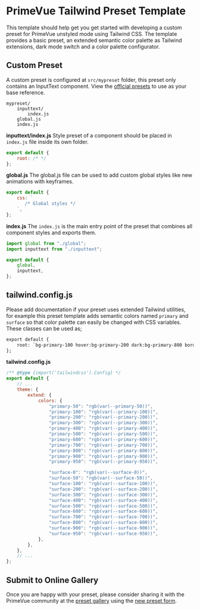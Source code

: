 # PrimeVue Tailwind Preset Template

This template should help get you get started with developing a custom preset for PrimeVue unstyled mode using Tailwind CSS. The template provides a basic preset, an extended semantic color palette as Tailwind extensions, dark mode switch and a color palette configurator.

## Custom Preset

A custom preset is configured at `src/mypreset` folder, this preset only contains an InputText component. View the [official presets](https://github.com/primefaces/primevue-tailwind/tree/main/presets) to use as your base reference.

```
mypreset/
    inputtext/
        index.js
    global.js
    index.js
```

**inputtext/index.js**
Style preset of a component should be placed in `index.js` file inside its own folder.

```js
export default {
    root: /* */
};
```

**global.js**
The global.js file can be used to add custom global styles like new animations with keyframes.

```js
export default {
    css: `
       /* Global styles */
    `,
};
```

**index.js**
The `index.js` is the main entry point of the preset that combines all component styles and exports them.

```js
import global from "./global";
import inputtext from "./inputtext";

export default {
    global,
    inputtext,
};
```

## tailwind.config.js

Please add documentation if your preset uses extended Tailwind utilities, for example this preset template adds semantic colors named `primary` and `surface` so that color palette can easily be changed with CSS variables. These classes can be used as;

```html
export default {
    root: `bg-primary-100 hover:bg-primary-200 dark:bg-primary-800 border border-surface-200 text-surface-900`
};
```

**tailwind.config.js**

```js
/** @type {import('tailwindcss').Config} */
export default {
    // ...
    theme: {
        extend: {
            colors: {
                "primary-50": "rgb(var(--primary-50))",
                "primary-100": "rgb(var(--primary-100))",
                "primary-200": "rgb(var(--primary-200))",
                "primary-300": "rgb(var(--primary-300))",
                "primary-400": "rgb(var(--primary-400))",
                "primary-500": "rgb(var(--primary-500))",
                "primary-600": "rgb(var(--primary-600))",
                "primary-700": "rgb(var(--primary-700))",
                "primary-800": "rgb(var(--primary-800))",
                "primary-900": "rgb(var(--primary-900))",
                "primary-950": "rgb(var(--primary-950))",

                "surface-0": "rgb(var(--surface-0))",
                "surface-50": "rgb(var(--surface-50))",
                "surface-100": "rgb(var(--surface-100))",
                "surface-200": "rgb(var(--surface-200))",
                "surface-300": "rgb(var(--surface-300))",
                "surface-400": "rgb(var(--surface-400))",
                "surface-500": "rgb(var(--surface-500))",
                "surface-600": "rgb(var(--surface-600))",
                "surface-700": "rgb(var(--surface-700))",
                "surface-800": "rgb(var(--surface-800))",
                "surface-900": "rgb(var(--surface-900))",
                "surface-950": "rgb(var(--surface-950))",
            },
        },
    },
    // ...
};
```

## Submit to Online Gallery

Once you are happy with your preset, please consider sharing it with the PrimeVue community at the [preset gallery](https://tailwind.primevue.org/gallery) using the [new preset form](https://github.com/primefaces/primevue-tailwind/issues/new?assignees=&labels=Status%3A+Needs+Triage&projects=&template=new_preset.yml&title=Preset+Name).

